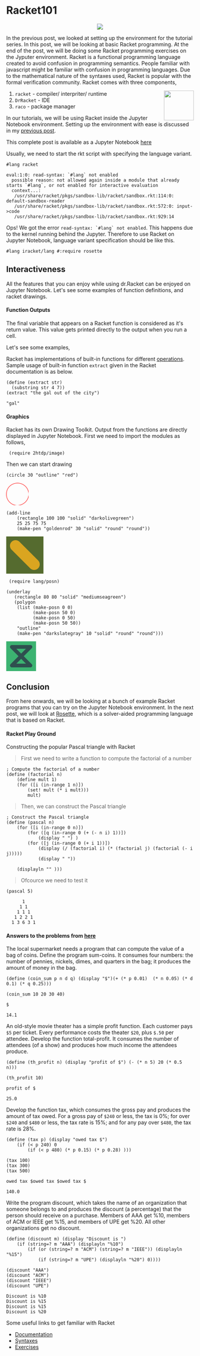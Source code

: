 Racket101
====
<p align="center"><picture>
  <source srcset="https://raw.githubusercontent.com/Archfx/RACKETutes/main/images/racketutes-w.svg" media="(prefers-color-scheme: dark)">
    <img src="https://raw.githubusercontent.com/Archfx/RACKETutes/main/images/racketutes.svg">
  </picture></p>
  
In the previous post, we looked at setting up the environment for the tutorial series. In this post, we will be looking at basic Racket programming. At the end of the post, we will be doing some Racket programming exercises on the Jyputer environment.
Racket is a functional programming language created to avoid confusion in programming semantics. People familiar with javascript might be familiar with confusion in programming languages. Due to the mathematical nature of the syntaxes used, Racket is popular with the formal verification community. Racket comes with three components,

<img align="right" width="80" height="auto" alt="" src="{{ base_path }}/images/icons/racket.svg"/>

1. `racket` - compiler/ interpriter/ runtime
2. `DrRacket` - IDE
3. `raco` - package manager

In our tutorials, we will be using Racket inside the Jupyter Notebook environment. Setting up the environment with ease is discussed in my [previous post]().

This complete post is available as a Jupyter Notebook [here](https://github.com/Archfx/RACKETutes/blob/main/racket101/racket101.ipynb)

Usually, we need to start the rkt script with specifying the language variant. 


```Racket
#lang racket
```

    eval:1:0: read-syntax: `#lang` not enabled
      possible reason: not allowed again inside a module that already starts `#lang`, or not enabled for interactive evaluation
      context...:
       /usr/share/racket/pkgs/sandbox-lib/racket/sandbox.rkt:114:0: default-sandbox-reader
       /usr/share/racket/pkgs/sandbox-lib/racket/sandbox.rkt:572:0: input->code
       /usr/share/racket/pkgs/sandbox-lib/racket/sandbox.rkt:929:14


Ops! We got the error ``` read-syntax: `#lang` not enabled ```. This happens due to the kernel running behind the Jupyter. Therefore to use Racket on Jupyter Notebook, language variant specification should be like this.


```Racket
#lang iracket/lang #:require rosette
```

Interactiveness
----
All the features that you can enjoy while using dr.Racket can be enjoyed on Jupyter Notebook. Let's see some examples of function definitions, and racket drawings.


#### Function Outputs


The final variable that appears on a Racket function is considered as it's return value. This value gets printed directly to the output when you run a cell. 

Let's see some examples,

Racket has implementations of built-in functions for different [operations](https://docs.racket-lang.org/plait/built-ins-tutorial.html). Sample usage of built-in function `extract` given in the Racket documentation is as below.


```Racket
(define (extract str)
  (substring str 4 7))
(extract "the gal out of the city")
```




<code>"gal"</code>



#### Graphics

Racket has its own Drawing Toolkit. Output from the functions are directly displayed in Jupyter Notebook. First we need to import the modules as follows,




```Racket
 (require 2htdp/image)
```

Then we can start drawing


```Racket
(circle 30 "outline" "red")
```




<code><img style="display: inline; vertical-align: baseline; padding: 0pt; margin: 0pt; border: 0pt" src="data:image/png;base64,iVBORw0KGgoAAAANSUhEUgAAADwAAAA8CAYAAAA6/NlyAAAE2ElEQVRogeXbX6wdVRUG8N+e
3lZiaemfGAitIq1tKcJDY2xpiKAvEoUCSSWGByAE/EMixNLGJgrxQaORBEwwEQj4QMRIgjE1
UYygIBhBiFL+hNKmLShoKcWgtSg+CJ8PM1doL+Xee86cM3j4kslJZubs/X17rZnZe621SxID
QSkz8WGsxnJ8AMdhLt7d/P4DL2M/dmEHtuE3kl0DodWq4FIW4jysxxq1iAewHTvxjFrcvyQH
lDIXszFPPSjLcTI+huAX+AHul7zWCsck/R+cFraEv4cfhnPDUX22uSxsCI+EZ8NVYX6/XPsV
+vHwQNgRPhuObGUAJ/ZzUvhe+Gu4ph/hvRJY0lh0R1gfqoEIndjv4nBDeD5c0ku/vXT6+fBi
2BxmDUXoRA6rGs/6dVg0GMHMCz8Ovw/LOhF6MJ8qfLmx9lntCq5d6YlwfWdWPTy3teG5cEU7
glkZ/hSu7Fzc4Tm+LzzZvNBK74I5vvkkXNC5qMlFzw8PhW/2Jpijw85wWedipi56QfPofWl6
gpkR7glf61zE9EUfG/4Y1k1H8NfDr8KMzgX0Jnp12BuWTC6YNeEv4T2dE+9P9BXhwUMnJ9Uh
k/8ZuAGbJC+2MlnvDt/BK/jcQWcPGZUvhLs6t057Vj4x7AvHjJ97fXlYyrvUy7mzJVuHbI3B
oZTrUEm+iIMEX4ZPSM7ujt0AUMoxeBInS/a88Rm+HNd0w2qASPbi+2p9jYVLWY3bsML/TD5C
KGUZ7sd7xy18AW4dSbGQ7MTTOGPcwruxTrKtY2qDQ/2OWlvC+9WBtkUja2Eo5Xj8tsLpuHek
xULyDF6p8EE83jGdYeG+Cieo48bvBDxVYal6hvVOwPZKHfV/qWsmQ8LuSp3jOdA1kyFhfwmv
Yqa2cjdvZ5Qyp4TXJNXkd48AShmrMPqWfR2za8uWUjomMizMqdT52gVdMxkSFlbYg2O7ZjIk
rKjwZyzumsmQsLLCE1jVNZMhYVWFh9WFJ6ONUsZw+rjgU5Qy6t/iNXi6kjyLfTilY0KDxnr8
bDzE81XMlWzsmtVAUMosPIdTx934DpzX+PkoYh22SXbVguvg3W612UcL9SxyszrXdFAy7dvY
1AWnAeMsHIEt8MbEUxW2hU92ngRrL5k2Fh4L50xMl9br4U24tikMHQVswPOSn4yfmFhcWsrP
8UvJtcPl1jJKWYKHsLoJ0dZ4EzdY2uRUT+rcJXt35SOaArrLD7325uXDpVyEjc3o/HtINmkP
pdyEeZJPT7h02IRDKbdhDOf/X2UlStmIi7FWMjE4+RZuMaspXfpG5y46dVe+sKkaPO5w90zW
wMLwVPhK52ImF3tpU330loWvU2no6PBo+NZkdYwdit0cdoflk907tT0PpSzAneo9C5+RvNzu
g9cjSjkKN6s3j6yT7JvsL1NbAycv4aP4J36nlJW9s2wJpazBI9iL06YiFj1VxF/afKevCjM7
cN/54bthTzh3uv+ffpQjuQUfUoeFtirlnKHEtUuZrZQN6n1N/8GJki3TbqfP0T4z/KE5PjWQ
ankWhavDC+H2fmeAbRAqqfcp3dOQui6cGsb6aHNxuDjcnXrrzo1hRRsD2PbOtKW4CGdiCe7D
1sYNt+NvOCDZ37xhj8Qc9Ta9E5rjI+qc9b34EX6qxentfwGeYLF3HKscIAAAAABJRU5ErkJg
gg==
"/></code>




```Racket
(add-line
    (rectangle 100 100 "solid" "darkolivegreen")
    25 25 75 75
    (make-pen "goldenrod" 30 "solid" "round" "round"))
```




<code><img style="display: inline; vertical-align: baseline; padding: 0pt; margin: 0pt; border: 0pt" src="data:image/png;base64,iVBORw0KGgoAAAANSUhEUgAAAGQAAABkCAYAAABw4pVUAAAEi0lEQVR4nO2dQW8bRRiGn7W9
sZO4kMYXJxWouMJBTRHHBOXIsUpv0FbwD/hftFwpvSIhUSk5k7aqUUMlaOqL01Q4ie21vRxC
IG0SMrue3Z3Z+Z57vO/42flmZq1863357WchgjEUsg4gvI0IMQwRYhgixDBEiGGIEMMQIYYh
QgxDhBhGSeeHFT24NhfQnBtypTpmvjKiUjx6ENAbeez2irzsFmjtlXi+5zOSZwSn0CKkXIS1
xR4r9QFV/+xvuVoIqfpDPrwEny8M6AYem+0pHu1U6I90pMgHEwu5URuy3jg4V8R5VP2QLz7o
s1If8GB7hq2O1slqLbHXkIIXcqvR4+7SfmQZJ6n6IXeX9rnV6FHwpIbFElLwQm43D1ip97UF
Wan3udM8pOhp+0griSXk5tU+N2pD3VlYrgXcWTpwWkpkIcu1gNUFfTPjXa7PB3zzyQElRzfk
kYZdLsL6R4dJZfmX5uWAr5fclBJpyGuLPS5NpbPwNi8H3G66V76UhRQ9WKkPksxyChfLl/JQ
r80FE21v4+LaTFEW0pzTv6tS5fq8O7svZSFXquMkc1yIK+VLeXjzlewfOLlQvpSFHD+1zZq8
zxQrh5Xnc4rykHojs+pEXsuXspDdXjHJHLHIY/lSHsrLrpmjzttMUf6WW3vm/oCUp3OKspDn
ez7dwNwR56V8KccfhbDZnkoyy8TkoXxFup9+2anw18Ds0do+UyLFHozgwe/TSWXRhs3nlMiR
H3d8Nl6Vk8iiFVvLV6x76OGLMo87vu4s2rFx9xVLyDj0uN+a4emuHVJsWlNixxyH8N0zO6TY
tKZMFFGk6GfieCJFL1qiiRR9aIslUvSgNZJImRztcUTKZCQSRaTEJ7EYIiUeiUYQKdFJ/PIi
JRqpXFqkqJPaZUWKGqleUqRcTOr3gEj5fzKplCLlfDLbT4iUs8l01y1STpP52VSkvE3mQkCk
nMQIISBSjjFGCIgUMEwIiBTjhIDbUowUAu5KMVYIuCnFaCHgnhTjhcCRlHvPZnhiiZSvPj6I
3a7QCiFw9B9c9y2RslwLuHk1XpM3a4TAkZR7lpSv1YU+n9aCyH9nlRCwa01ZbxxSjtiSxDoh
YM+aMuuHrC1GK11WCgF7ytdqfRBp12WtELBjpsz6IY331dcSq4WAHbuvKN34rBcC5pevxVn1
5m+5EAJml6/atHp7xNwIAXNnSpRufLkSAnadU84id0LAvPIVpRtfLoWAWeWrc6j+NedWCJgz
U3b21dsj5loImHFOidKNL/dCINvytR94bL9Rv64TQiC78rXRnmIYoUu7M0Ig/ZnSDTwe7UTr
LeaUEEj3nPLj9jT9iA2onRMC6ZSvjVdlfo3R5M1JIfDf7iuJznhbnRIPX8Rrg+isEPhHSmua
zba+HpKb7TLft2YYh/H6CprbrjolxqHHD9sVtt+UYr1C9phu4Gl5hazzQo7Z6pT4be+9C1+y
/C66X7IsQk7QH8FPf1T4+c9KZq8hFyFnMAqh9dqn9Tr9k73Ti7qJiBDDECGGIUIMQ4QYhggx
DBFiGCLEMESIYfwN+JFttSFHVkAAAAAASUVORK5CYII=
"/></code>




```Racket
 (require lang/posn)

(underlay
   (rectangle 80 80 "solid" "mediumseagreen")
   (polygon
    (list (make-posn 0 0)
          (make-posn 50 0)
          (make-posn 0 50)
          (make-posn 50 50))
    "outline"
    (make-pen "darkslategray" 10 "solid" "round" "round")))
```




<code><img style="display: inline; vertical-align: baseline; padding: 0pt; margin: 0pt; border: 0pt" src="data:image/png;base64,iVBORw0KGgoAAAANSUhEUgAAAFAAAABQCAYAAACOEfKtAAADNElEQVR4nO3cQWvbMBQH8L/T
1A45NKHptlPuhayQQ+kK25faZ9tnGJSyQyEb5B7ooSyjySGJnaTeIfFWBit6epKenL7/ucbS
D7uWnqQkn758LqGxTkO6AXWPAjKjgMwoIDMKyIwCMqOAzCggMwrITJN6wWayQDGa4elhhXJz
GJOYpJmg8baF9KKDZr9NupYEWHz7hfzukXSDOqTclNjeL7G8XyIbdpFenhpfa/wKbyaLg8T7
N/ndIzaThfHfGwMWo5lVg+oYSl+NAZ8eVlaNqWMofTX/CieJTVtqmbJh3ldjwMabzKoxdczR
mXlfjQHTi45VY+oYSl+NAZv99qtApI4FSTOR7KqH9P3hIh6fnyC76pGuoc1EEiD7sLtB8Z0+
rDk+P0Hr4xng63tUAvnNFMWPcG2jz4X3iDZP4no8x+rrT8DHDFAAD7AtJsSGKIQHcKoxsSAK
4gHccpY0ojAe4KIeKIUYAR7gqqAaGjESPMBlRToUYkR4gOuSvm/EyPAAH2sivhAjxAN8LSq5
RowUD7BYVDIOY9q3Hs8BYNdxxIsH+AQE/iKWIAOsx3MkR7ue2+Clgw6y655XPMA3ILBD3HeE
+iTawAH7qkoAPCDUwjrjfyI1IV7b5wm3MyEAYmg8IPTWDo+IEniAxN4YD4hSeIDU5iKHiJJ4
QIiv8P/CGOJUCTVUeSm13t5WbuV3h8kBMqZnVbyusRhGBtABXhVpxPCADvGqSCKGBfSAV0UK
MRygR7wqEohhAAPgVQmN6B+QgZcOOkgHdkXZ/GYaBNHvQJpZSc6u9xt9LEth5bascUHVYRne
SWXbE6KfV9j1Gob0DogX4h7Q1wJQpIhuAX2vnkWI6A4w1NJjZIhuAEOv20aEyAeUWvSOBJEH
KL1jIAJEe0BpvCrCiHaAseBVEUSkA8aGV0UIkTaVY1ZV1uP5n+lVbLGd9pGewPw2TElKKuvx
HPntlHQN6cT6azh0XYxmemKdGz2xzoyeWGdGT6wzoyfWmfF2Yj0bdq0aVKdkwy7pxDppIJ1e
nqLxrqU//fQs5EWlZr9Nvskhp9bb22KIAjKjgMwoIDMKyIwCMqOAzCggMwrIzG/PDzkTTq4j
2wAAAABJRU5ErkJggg==
"/></code>



Conclusion
----

From here onwards, we will be looking at a bunch of example Racket programs that you can try on the Jupyter Notebook environment. In the next post, we will look at [Rosette](https://docs.racket-lang.org/rosette-guide), which is a solver-aided programming language that is based on Racket.

#### Racket Play Ground

Constructing the popular Pascal triangle with Racket

> First we need to write a function to compute the factorial of a number


```Racket
; Compute the factorial of a number
(define (factorial n)
    (define mult 1)
    (for ([i (in-range 1 n)]) 
        (set! mult (* i mult)))
        mult)

```

> Then, we can construct the Pascal triangle


```Racket
; Construct the Pascal triangle
(define (pascal n)
    (for ([i (in-range 0 n)])
        (for ([q (in-range 0 (+ (- n i) 1))])
            (display " ") )
        (for ([j (in-range 0 (+ i 1))])
            (display (/ (factorial i) (* (factorial j) (factorial (- i j))))) 
            (display " "))
            
    (displayln "" )))
```

> Ofcource we need to test it


```Racket
(pascal 5)
```

          1 
         1 1 
        1 1 1 
       1 2 2 1 
      1 3 6 3 1 


#### Answers to the problems from [here](https://cs.brown.edu/courses/cs019/2010/assignments/practice.html)


The local supermarket needs a program that can compute the value of a bag of coins. Define the program sum-coins. It consumes four numbers: the number of pennies, nickels, dimes, and quarters in the bag; it produces the amount of money in the bag.


```Racket
(define (coin_sum p n d q) (display "$")(+ (* p 0.01)  (* n 0.05) (* d 0.1) (* q 0.25)))
```


```Racket
(coin_sum 10 20 30 40)
```

    $




<code>14.1</code>



An old-style movie theater has a simple profit function. Each customer pays `$5` per ticket.
Every performance costs the theater `$20`, plus `$.50` per attendee. Develop the function 
total-profit. It consumes the number of attendees (of a show) and produces how much income 
the attendees produce.


```Racket
(define (th_profit n) (display "profit of $") (- (* n 5) 20 (* 0.5 n)))
```


```Racket
(th_profit 10)
```

    profit of $




<code>25.0</code>



Develop the function tax, which consumes the gross pay and produces the amount of tax owed.
For a gross pay of `$240` or less, the tax is 0%; for over `$240` and `$480` or less, the tax rate
is 15%; and for any pay over `$480`, the tax rate is 28%.


```Racket
(define (tax p) (display "owed tax $") 
    (if (< p 240) 0 
        (if (< p 480) (* p 0.15) (* p 0.28) )))
```


```Racket
(tax 100)
(tax 300)
(tax 500)
```

    owed tax $owed tax $owed tax $




<code>140.0</code>



Write the program discount, which takes the name of an organization that someone belongs to
and produces the discount (a percentage) that the person should receive on a purchase. 
Members of AAA get %10, members of ACM or IEEE get %15, and members of UPE get %20. 
All other organizations get no discount.


```Racket
(define (discount m) (display "Discount is ")
    (if (string=? m "AAA") (displayln "%10")
        (if (or (string=? m "ACM") (string=? m "IEEE")) (displayln "%15") 
            (if (string=? m "UPE") (displayln "%20") 0))))

```


```Racket
(discount "AAA")
(discount "ACM")
(discount "IEEE")
(discount "UPE")
```

    Discount is %10
    Discount is %15
    Discount is %15
    Discount is %20


Some useful links to get familiar with Racket
- [Documentation](https://docs.racket-lang.org/)
- [Syntaxes](https://course.ccs.neu.edu/cs5010f17/Slides/Lesson%200.4%20racket-intro.html)
- [Exercises](https://www2.cs.sfu.ca/CourseCentral/383/tjd/practice-racket-sol.html)

